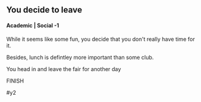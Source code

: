 ## You decide to leave
#### Academic | Social -1


While it seems like some fun, you decide that you don't really have time for it.

Besides, lunch is defintley more important than some club.

You head in and leave the fair for another day

FINISH


#y2 